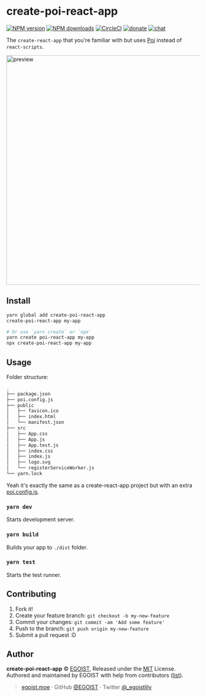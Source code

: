 
# create-poi-react-app

[![NPM version](https://img.shields.io/npm/v/create-poi-react-app.svg?style=flat)](https://npmjs.com/package/create-poi-react-app) [![NPM downloads](https://img.shields.io/npm/dm/create-poi-react-app.svg?style=flat)](https://npmjs.com/package/create-poi-react-app) [![CircleCI](https://circleci.com/gh/egoist/create-poi-react-app/tree/master.svg?style=shield)](https://circleci.com/gh/egoist/create-poi-react-app/tree/master)  [![donate](https://img.shields.io/badge/$-donate-ff69b4.svg?maxAge=2592000&style=flat)](https://github.com/egoist/donate) [![chat](https://img.shields.io/badge/chat-on%20discord-7289DA.svg?style=flat)](https://chat.egoist.moe)

The `create-react-app` that you're familiar with but uses [Poi](https://github.com/egoist/poi) instead of `react-scripts`.

<img src="https://i.loli.net/2017/12/25/5a411bf8308c8.png" alt="preview" width="600">

## Install

```bash
yarn global add create-poi-react-app
create-poi-react-app my-app

# Or use `yarn create` or `npx`
yarn create poi-react-app my-app
npx create-poi-react-app my-app
```

## Usage

Folder structure:

```bash
.
├── package.json
├── poi.config.js
├── public
│   ├── favicon.ico
│   ├── index.html
│   └── manifest.json
├── src
│   ├── App.css
│   ├── App.js
│   ├── App.test.js
│   ├── index.css
│   ├── index.js
│   ├── logo.svg
│   └── registerServiceWorker.js
└── yarn.lock
```

Yeah it's exactly the same as a create-react-app project but with an extra [poi.config.js](./template/poi.config.js).

### `yarn dev`

Starts development server.

### `yarn build`

Builds your app to `./dist` folder.

### `yarn test`

Starts the test runner.

## Contributing

1. Fork it!
2. Create your feature branch: `git checkout -b my-new-feature`
3. Commit your changes: `git commit -am 'Add some feature'`
4. Push to the branch: `git push origin my-new-feature`
5. Submit a pull request :D


## Author

**create-poi-react-app** © [EGOIST](https://github.com/egoist), Released under the [MIT](./LICENSE) License.<br>
Authored and maintained by EGOIST with help from contributors ([list](https://github.com/egoist/create-poi-react-app/contributors)).

> [egoist.moe](https://egoist.moe) · GitHub [@EGOIST](https://github.com/egoist) · Twitter [@_egoistlily](https://twitter.com/_egoistlily)
